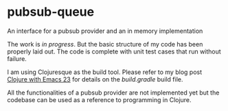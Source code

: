 # pubsub-queue
An interface for a pubsub provider and an in memory implementation

The work is *in progress*. But the basic structure of my code has been properly laid out. The code is complete with unit test cases that run without failure.

I am using Clojuresque as the build tool. Please refer to my blog post [Clojure with Emacs 23](https://programmerscratchpad.wordpress.com/2015/04/11/clojure-with-emacs-23/) for details on the *build.gradle* build file.

All the functionalities of a pubsub provider are not implemented yet but the codebase can be used as a reference to programming in Clojure.
